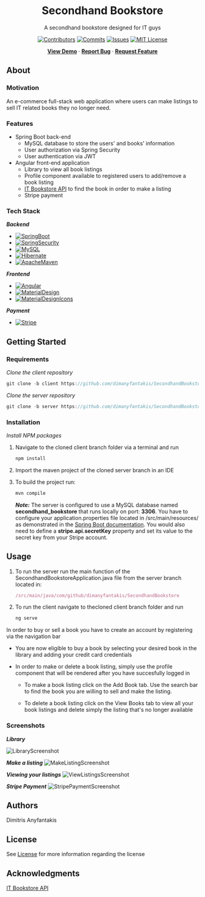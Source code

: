 <div align="center">
  <h1>Secondhand Bookstore</h1>
  <p>
    A secondhand bookstore designed for IT guys
  </p>
  
[![Contributors][contributors-shield]][contributors-url]
[![Commits][commits-shield]][commits-url]
[![Issues][issues-shield]][issues-url]
[![MIT License][license-shield]][license-url]

[**View Demo**][demo-url] · [**Report Bug**][issues-url] · [**Request Feature**][issues-url]

</div>



## About

### Motivation

An e-commerce full-stack web application where users can make listings to sell IT related books they no longer need.

### Features

* Spring Boot back-end
    * MySQL database to store the users' and books' information
    * User authorization via Spring Security
    * User authentication via JWT
* Angular front-end application
    * Library to view all book listings
    * Profile component available to registered users to add/remove a book listing
    * [IT Bookstore API][ITBookstoreAPI-url] to find the book in order to make a listing
    * Stripe payment

### Tech Stack

***Backend***

* [![SpringBoot][SpringBoot]][SpringBoot-url]
* [![SpringSecurity][SpringSecurity]][SpringSecurity-url]
* [![MySQL][MySQL]][MySQL-url]
* [![Hibernate][Hibernate]][Hibernate-url]
* [![ApacheMaven][ApacheMaven]][ApacheMaven-url]

***Frontend***

* [![Angular][Angular]][Angular-url]
* [![MaterialDesign][MaterialDesign]][MaterialDesign-url]
* [![MaterialDesignIcons][MaterialDesignIcons]][MaterialDesignIcons-url]

***Payment***

* [![Stripe][Stripe]][Stripe-url]



## Getting Started

### Requirements

_Clone the client repository_
```javascript
git clone -b client https://github.com/dimanyfantakis/SecondhandBookstore.git
```

_Clone the server repository_
```javascript
git clone -b server https://github.com/dimanyfantakis/SecondhandBookstore.git
```

### Installation

*Install NPM packages*

1. Navigate to the cloned client branch folder via a terminal and run
    ```javascript
    npm install
    ```

2. Import the maven project of the cloned server branch in an IDE

3. To build the project run:
    ```javascript
    mvn compile
    ```
    ***Note:*** The server is configured to use a MySQL database named **secondhand_bookstore** that runs locally on port: **3306**. You have to configure your application.properties file located in /src/main/resources/ as demonstrated in the [Spring Boot documentation][spring-boot-url]. You would also need to define a **stripe.api.secretKey** property and set its value to the secret key from your Stripe account.



## Usage

1. To run the server run the main function of the SecondhandBookstoreApplication.java file from the server branch located in: 
    ```javascript
    /src/main/java/com/github/dimanyfantakis/SecondhandBookstore
    ```

2. To run the client navigate to thecloned client branch folder and run
    ```javascript
    ng serve
    ```

In order to buy or sell a book you have to create an account by registering via the navigation bar

* You are now eligible to buy a book by selecting your desired book in the library and adding your credit card credentials

* In order to make or delete a book listing, simply use the profile component that will be rendered after you have succesfully logged in

    * To make a book listing click on the Add Book tab. Use the search bar to find the book you are willing to sell and make the listing.

    * To delete a book listing click on the View Books tab to view all your book listings and delete simply the listing that's no longer available

### Screenshots

***Library***

![LibraryScreenshot][LibraryScreenshot-url]

***Make a listing***
![MakeListingScreenshot][MakeListing-url]

***Viewing your listings***
![ViewListingsScreenshot][ViewListings-url]

***Stripe Payment***
![StripePaymentScreenshot][StripePayment-url]



## Authors

Dimitris Anyfantakis



## License

See [License][license-url] for more information regarding the license



## Acknowledgments

[IT Bookstore API][ITBookstoreAPI-url]



[contributors-shield]: https://img.shields.io/github/contributors/dimanyfantakis/SecondhandBookstore
[contributors-url]: https://github.com/dimanyfantakis/SecondhandBookstore/graphs/contributors
[commits-shield]: https://img.shields.io/github/last-commit/dimanyfantakis/SecondhandBookstore
[commits-url]: https://github.com/dimanyfantakis/SecondhandBookstore/commit/main
[license-shield]: https://img.shields.io/github/license/dimanyfantakis/SecondhandBookstore
[license-url]: https://https://github.com/dimanyfantakis/SecondhandBookstore/blob/main/LICENSE
[issues-shield]: https://img.shields.io/github/issues/dimanyfantakis/SecondhandBookstore
[issues-url]: https://github.com/dimanyfantakis/SecondhandBookstore/issues/
[demo-url]: https://github.com/dimanyfantakis/SecondhandBookstore

[MySQL]: https://img.shields.io/badge/MySQL-4479A1?style=for-the-badge&logo=MySQL&logoColor=white
[MySQL-url]: https://www.mysql.com/
[Angular]: https://img.shields.io/badge/Angular-DD0031?style=for-the-badge&logo=Angular&logoColor=black
[Angular-url]: https://angular.io/
[MaterialDesign]: https://img.shields.io/badge/MaterialDesign-757575?style=for-the-badge&logo=MaterialDesign&logoColor=black
[MaterialDesign-url]: https://material.angular.io/
[SpringBoot]: https://img.shields.io/badge/SpringBoot-6DB33F?style=for-the-badge&logo=SpringBoot&logoColor=black
[SpringBoot-url]: https://spring.io/projects/spring-boot
[SpringSecurity]: https://img.shields.io/badge/SpringSecurity-6DB33F?style=for-the-badge&logo=SpringSecurity&logoColor=black
[SpringSecurity-url]: https://spring.io/projects/spring-security
[Hibernate]: https://img.shields.io/badge/Hibernate-59666C?style=for-the-badge&logo=Hibernate&logoColor=black
[Hibernate-url]: https://hibernate.org/
[MaterialDesignIcons]: https://img.shields.io/badge/MaterialDesignIcons-2196F3?style=for-the-badge&logo=MaterialDesignIcons&logoColor=white
[MaterialDesignIcons-url]: https://materialdesignicons.com/
[Stripe]: https://img.shields.io/badge/Stripe-008CDD?style=for-the-badge&logo=Stripe&logoColor=white
[Stripe-url]: https://stripe.com/en-gb-gr
[ApacheMaven]: https://img.shields.io/badge/ApacheMaven-C71A36?style=for-the-badge&logo=ApacheMaven&logoColor=black
[ApacheMaven-url]: https://maven.apache.org/

[ITBookstoreAPI-url]: https://api.itbook.store/#api-overview
[spring-boot-url]: https://spring.io/guides/gs/accessing-data-mysql/

[LibraryScreenshot-url]: https://drive.google.com/uc?export=view&id=1CQn8BJ8Vn9ru3LejgA1Drdv81t8lYdmH
[MakeListing-url]: https://drive.google.com/uc?export=view&id=1mw2vSy8jjmi_4UGdjJPXiTdEH-iOy2t6
[ViewListings-url]: https://drive.google.com/uc?export=view&id=1A-kmx6BsqdUvNefxVgmfGczK24JLRr9d
[StripePayment-url]: https://drive.google.com/uc?export=view&id=1BuLv0HLxb3LVa3u1fQ-qHwQHgvfw9l8G
